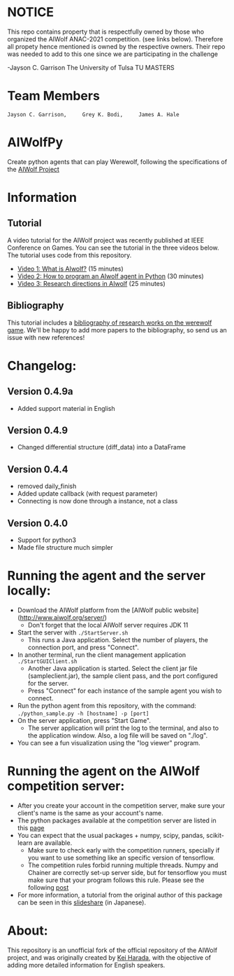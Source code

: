 # NOTICE

This repo contains property that is respectfully owned by those who organized the AIWolf ANAC-2021 competition. (see links below). Therefore all propety hence mentioned is owned by the respective owners. Their repo was needed to add to this one since we are participating in the challenge

-Jayson C. Garrison
The University of Tulsa
TU MASTERS

# Team Members
	Jayson C. Garrison,     Grey K. Bodi,     James A. Hale

# AIWolfPy

Create python agents that can play Werewolf, following the specifications of the [AIWolf Project](http://aiwolf.org)

# Information

## Tutorial

A video tutorial for the AIWolf project was recently published at IEEE Conference on Games. You can see the tutorial in the three videos below. The tutorial uses code from this repository.

* [Video 1: What is AIwolf?](https://youtu.be/MUXrUR9DmMM) (15 minutes)
* [Video 2: How to program an AIwolf agent in Python](https://youtu.be/gavJtpRH9bw) (30 minutes)
* [Video 3: Research directions in AIwolf](https://youtu.be/BZQXLKL6mVk) (25 minutes)

## Bibliography

This tutorial includes a [bibliography of research works on the werewolf game](Bibliography.md). We'll be happy to add more papers to the bibliography, so send us an issue with new references! 

# Changelog:

## Version 0.4.9a
* Added support material in English

## Version 0.4.9
* Changed differential structure (diff_data) into a DataFrame

## Version 0.4.4
* removed daily_finish
* Added update callback (with request parameter)
* Connecting is now done through a instance, not a class

## Version 0.4.0
* Support for python3
* Made file structure much simpler

# Running the agent and the server locally:
* Download the AIWolf platform from the [AIWolf public website] (http://www.aiwolf.org/server/)
	* Don't forget that the local AIWolf server requires JDK 11
* Start the server with `./StartServer.sh`
	* This runs a Java application. Select the number of players, the connection port, and press "Connect".
* In another terminal, run the client management application `./StartGUIClient.sh`
	* Another Java application is started. Select the client jar file (sampleclient.jar), the sample client pass, and the port configured for the server.
	* Press "Connect" for each instance of the sample agent you wish to connect.
* Run the python agent from this repository, with the command: `./python_sample.py -h [hostname] -p [port]`
* On the server application, press "Start Game".
  * The server application will print the log to the terminal, and also to the application window. Also, a log file will be saved on "./log".
* You can see a fun visualization using the "log viewer" program.

# Running the agent on the AIWolf competition server:
* After you create your account in the competition server, make sure your client's name is the same as your account's name.
* The python packages available at the competition server are listed in this [page](http://aiwolf.org/python_modules)
* You can expect that the usual packages + numpy, scipy, pandas, scikit-learn are available.
	* Make sure to check early with the competition runners, specially if you want to use something like an specific version of tensorflow.
	* The competition rules forbid running multiple threads. Numpy and Chainer are correctly set-up server side, but for tensorflow you must make sure that your program follows this rule. Please see the following [post](http://aiwolf.org/archives/1951)
* For more information, a tutorial from the original author of this package can be seen in this [slideshare](https://www.slideshare.net/HaradaKei/aiwolfpy-v049) (in Japanese).

# About:

This repository is an unofficial fork of the official repository of the AIWolf project, and was originally created by [Kei Harada](https://github.com/k-harada), with the objective of adding more detailed information for English speakers.

